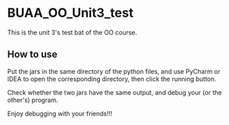 # BUAA_OO_Unit3_test

This is the unit 3's test bat of the OO course.

## How to use

Put the jars in the same directory of the python files, and use PyCharm or IDEA to open the corresponding directory, then click the running button.

Check whether the two jars have the same output, and debug your (or the other's) program.

Enjoy debugging with your friends!!!
